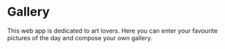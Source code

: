 # Gallery
This web app is dedicated to art lovers. Here you can enter your favourite pictures of the day and compose your own gallery. 
